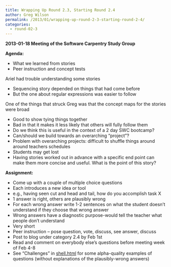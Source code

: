 ```yaml
---
title: Wrapping Up Round 2.3, Starting Round 2.4
author: Greg Wilson
permalink: /2013/01/wrapping-up-round-2-3-starting-round-2-4/
categories:
  - round-02-3
---
```

**2013-01-18 Meeting of the Software Carpentry Study Group**

**Agenda:**

*   What we learned from stories
*   Peer instruction and concept tests

Ariel had trouble understanding some stories

*   Sequencing story depended on things that had come before
*   But the one about regular expressions was easier to follow

One of the things that struck Greg was that the concept maps for the stories were broad

*   Good to show tying things together
*   Bad in that it makes it less likely that others will fully follow them
*   Do we think this is useful in the context of a 2 day SWC bootcamp?
*   Can/should we build towards an overarching &#8220;project&#8221;?
*   Problem with overarching projects: difficult to shuffle things around around teachers schedules
*   Students may get lost
*   Having stories worked out in advance with a specific end point can make them more concise and useful. What is the point of this story?

**Assignment:**

*   Come up with a couple of multiple choice questions
*   Each introduces a new idea or tool
*   e.g., having seen cut and head and tail, how do you accomplish task X
*   1 answer is right, others are plausibly wrong
*   For each wrong answer write 1-2 sentences on what the student doesn&#8217;t understand if they choose that wrong answer
*   Wrong answers have a diagnostic purpose-would tell the teacher what people don&#8217;t understand
*   Very short
*   Peer instruction &#8211; pose question, vote, discuss, see answer, discuss
*   Post to blog under category 2.4 by Feb 1st
*   Read and comment on everybody else&#8217;s questions before meeting week of Feb 4-8
*   See &#8220;Challenges&#8221; in [shell.html][1] for some alpha-quality examples of questions (without explanations of the plausibly-wrong answers)

 [1]: http://software-carpentry.org/book/shell.html
